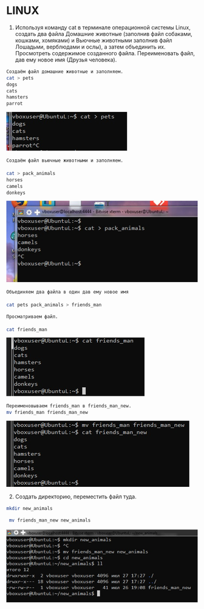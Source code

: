 # **LINUX**

1. Используя команду cat в терминале операционной системы Linux, создать
два файла Домашние животные (заполнив файл собаками, кошками,
хомяками) и Вьючные животными заполнив файл Лошадьми, верблюдами и
ослы), а затем объединить их. Просмотреть содержимое созданного файла.
Переименовать файл, дав ему новое имя (Друзья человека).
```sh
Создаём файл домашние животные и заполняем.
cat > pets
dogs
cats
hamsters
parrot
```
![Alt text](https://github.com/ArtemErmilov/Artem-Ermilov-Final-control-work/blob/main/images/images_1.jpg)
```sh
Создаём файл вьючные животными и заполняем.

cat > pack_animals
horses
camels
donkeys
```
![Alt text](images\images_2.jpg)

```sh
Объединяем два файла в один дав ему новое имя

cat pets pack_animals > friends_man
```
```sh
Просматриваем файл.

cat friends_man
```

![Alt text](images\images_3.jpg)

```sh
Переименовываем friends_man в friends_man_new.
mv friends_man friends_man_new

```
 ![Alt text](images\images_4.jpg)

2. Создать директорию, переместить файл туда.
```sh   
mkdir new_animals
```
```sh   
 mv friends_man_new new_animals
```

![Text](images\images_5.jpg)
